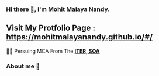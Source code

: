 ### Hi there 👋, I'm Mohit Malaya Nandy.
## Visit My Protfolio Page : https://mohitmalayanandy.github.io/#/
👨‍🎓 Persuing MCA From The **[ITER, SOA](https://https://www.soa.ac.in/iter)**
### About me :eyes:




















<!-- - 👋 Hi, I’m @mohitmalayanandy
- 👀 I’m interested in coding.
- 🌱 I’m currently learning android development.
- 📫 You can reach me through mail mohit78nandy@gmail.com -->

<!---
mohitmalayanandy/mohitmalayanandy is my personal repository because its `README.md` (this file) appears on your GitHub profile.
You can click the Preview link to take a look at your changes.
--->
